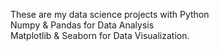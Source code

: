 These are my data science projects with Python  
Numpy & Pandas for Data Analysis  
Matplotlib & Seaborn for Data Visualization.
